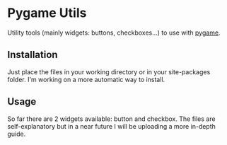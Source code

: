 # Pygame Utils
Utility tools (mainly widgets: buttons, checkboxes...) to use with [pygame](https://www.pygame.org/). 

## Installation
Just place the files in your working directory or in your site-packages folder.
I'm working on a more automatic way to install.

## Usage
So far there are 2 widgets available: button and checkbox.
The files are self-explanatory but in a near future I will be uploading a more in-depth guide.
